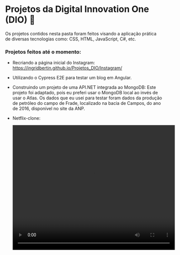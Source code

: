 # Projetos da Digital Innovation One (DIO) :rocket: 

Os projetos contidos nesta pasta foram feitos visando a aplicação prática de diversas tecnologias como: CSS, HTML, JavaScript, C#, etc. 

### Projetos feitos até o momento:

* Recriando a página inicial do Instagram: https://ingridbertin.github.io/Projetos_DIO/Instagram/

* Utilizando o Cypress E2E para testar um blog em Angular.

* Construindo um projeto de uma API.NET integrada ao MongoDB: Este projeto foi adaptado, pois eu preferi usar o MongoDB local ao invés de usar o Atlas. Os dados que eu usei para testar foram dados da produção de petróleo do campo de Frade, localizado na bacia de Campos, do ano de 2016, disponível no site da ANP.

* Netflix-clone: 

  <video width="520" height="400" controls>
    <source src="./Netflix-clone/video_netflix.mp4" type="video/mp4">
  </video>



